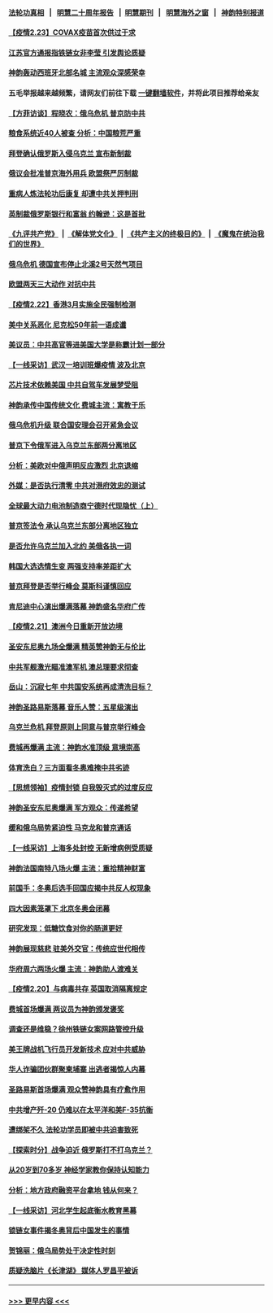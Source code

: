 #### [法轮功真相](https://github.com/gfw-breaker/truth/blob/master/README.md?t=0) &nbsp;&nbsp;|&nbsp;&nbsp; [明慧二十周年报告](https://github.com/gfw-breaker/mh-reports/blob/master/README.md?t=0) &nbsp;&nbsp;|&nbsp;&nbsp;[明慧期刊](https://github.com/gfw-breaker/mh-qikan) &nbsp;&nbsp;|&nbsp;&nbsp; [明慧海外之窗](https://github.com/gfw-breaker/mh-news/blob/master/README.md?t=0) &nbsp;&nbsp;|&nbsp;&nbsp; [神韵特别报道](https://github.com/gfw-breaker/mh-news/blob/master/shenyun.md?t=0)
#### [【疫情2.23】COVAX疫苗首次供过于求](../pages/nf4514/n13598796.md?t=02232050) 
#### [江苏官方通报指铁链女非李莹 引发舆论质疑](../pages/nf4514/n13598202.md?t=02232050) 
#### [神韵轰动西班牙北部名城 主流观众深感荣幸](../pages/nf4514/n13597819.md?t=02232050) 
#### 五毛举报越来越频繁，请网友们前往下载 [一键翻墙软件](https://github.com/gfw-breaker/ssr-accounts)，并将此项目推荐给亲友
#### [【方菲访谈】程晓农：俄乌危机 普京防中共](../pages/nf4514/n13597148.md?t=02232050) 
#### [粮食系统近40人被查 分析：中国粮荒严重](../pages/nf4514/n13597020.md?t=02232050) 
#### [拜登确认俄罗斯入侵乌克兰 宣布新制裁](../pages/nf4514/n13597293.md?t=02232050) 
#### [俄议会批准普京海外用兵 欧盟祭严厉制裁](../pages/nf4514/n13597195.md?t=02232050) 
#### [重病人炼法轮功后康复 却遭中共关押判刑](../pages/nf4514/n13593948.md?t=02232050) 
#### [英制裁俄罗斯银行和富翁 约翰逊：这是首批](../pages/nf4514/n13596908.md?t=02232050) 
#### [《九评共产党》](https://github.com/begood0513/9ping.md/blob/master/README.md) &nbsp;|&nbsp; [《解体党文化》](../../../../jtdwh.md/blob/master/README.md)  &nbsp;|&nbsp; [《共产主义的终极目的》](../../../../gczydzjmd.md/blob/master/README.md) &nbsp;|&nbsp; [《魔鬼在统治我们的世界》](../../../../mgztzwmdsj.md/blob/master/README.md) 
#### [俄乌危机 德国宣布停止北溪2号天然气项目](../pages/nf4514/n13596955.md?t=02232050) 
#### [欧盟两天三大动作 对抗中共](../pages/nf4514/n13596916.md?t=02232050) 
#### [【疫情2.22】香港3月实施全民强制检测](../pages/nf4514/n13596240.md?t=02232050) 
#### [美中关系恶化 尼克松50年前一语成谶](../pages/nf4514/n13596460.md?t=02232050) 
#### [美议员：中共高官等进美国大学是称霸计划一部分](../pages/nf4514/n13595358.md?t=02232050) 
#### [【一线采访】武汉一培训班爆疫情 波及北京](../pages/nf4514/n13596242.md?t=02232050) 
#### [芯片技术依赖美国 中共自驾车发展梦受阻](../pages/nf4514/n13595658.md?t=02232050) 
#### [神韵承传中国传统文化 费城主流：寓教于乐](../pages/nf4514/n13595784.md?t=02232050) 
#### [俄乌危机升级 联合国安理会召开紧急会议](../pages/nf4514/n13595533.md?t=02232050) 
#### [普京下令俄军进入乌克兰东部两分离地区](../pages/nf4514/n13595485.md?t=02232050) 
#### [分析：美欧对中俄声明反应激烈 北京退缩](../pages/nf4514/n13594690.md?t=02232050) 
#### [外媒：是否执行清零 中共对港府效忠的测试](../pages/nf4514/n13594895.md?t=02232050) 
#### [全球最大动力电池制造商宁德时代现隐忧（上）](../pages/nf4514/n13594857.md?t=02232050) 
#### [普京签法令 承认乌克兰东部分离地区独立](../pages/nf4514/n13594715.md?t=02232050) 
#### [是否允许乌克兰加入北约 美俄各执一词](../pages/nf4514/n13594739.md?t=02232050) 
#### [韩国大选选情生变 两强支持率差距扩大](../pages/nf4514/n13594760.md?t=02232050) 
#### [普京拜登是否举行峰会 莫斯科谨慎回应](../pages/nf4514/n13594481.md?t=02232050) 
#### [肯尼迪中心演出爆满落幕 神韵盛名华府广传](../pages/nf4514/n13592567.md?t=02232050) 
#### [【疫情2.21】澳洲今日重新开放边境](../pages/nf4514/n13593717.md?t=02232050) 
#### [圣安东尼奥九场全爆满 精英赞神韵无与伦比](../pages/nf4514/n13593924.md?t=02232050) 
#### [中共军舰激光瞄准澳军机 澳总理要求彻查](../pages/nf4514/n13593529.md?t=02232050) 
#### [岳山：沉寂七年 中共国安系统再成清洗目标？](../pages/nf4514/n13592556.md?t=02232050) 
#### [神韵圣路易斯落幕 音乐人赞：五星级演出](../pages/nf4514/n13593029.md?t=02232050) 
#### [乌克兰危机 拜登原则上同意与普京举行峰会](../pages/nf4514/n13593147.md?t=02232050) 
#### [费城再爆满 主流：神韵水准顶级 意境崇高](../pages/nf4514/n13593112.md?t=02232050) 
#### [体育洗白？三方面看冬奥难掩中共劣迹](../pages/nf4514/n13592151.md?t=02232050) 
#### [【思想领袖】疫情封锁 自我毁灭式的过度反应](../pages/nf4514/n13561019.md?t=02232050) 
#### [神韵圣安东尼奥爆满 军方观众：传递希望](../pages/nf4514/n13591754.md?t=02232050) 
#### [缓和俄乌局势紧迫性 马克龙和普京通话](../pages/nf4514/n13592046.md?t=02232050) 
#### [【一线采访】上海多处封控 无新增病例受质疑](../pages/nf4514/n13592005.md?t=02232050) 
#### [神韵法国南特八场火爆 主流：重拾精神财富](../pages/nf4514/n13592254.md?t=02232050) 
#### [前国手：冬奥后选手回国应揭中共反人权现象](../pages/nf4514/n13591581.md?t=02232050) 
#### [四大因素笼罩下 北京冬奥会闭幕](../pages/nf4514/n13591934.md?t=02232050) 
#### [研究发现：低糖饮食对你的肠道更好](../pages/nf4514/n13591742.md?t=02232050) 
#### [神韵展现慈悲 驻美外交官：传统应世代相传](../pages/nf4514/n13591086.md?t=02232050) 
#### [华府周六两场火爆 主流：神韵助人渡难关](../pages/nf4514/n13591370.md?t=02232050) 
#### [【疫情2.20】与病毒共存 英国取消隔离规定](../pages/nf4514/n13591345.md?t=02232050) 
#### [费城首场爆满 两议员为神韵颁发褒奖](../pages/nf4514/n13591142.md?t=02232050) 
#### [调查还是维稳？徐州铁链女案网路管控升级](../pages/nf4514/n13591404.md?t=02232050) 
#### [美王牌战机飞行员开发新技术 应对中共威胁](../pages/nf4514/n13590363.md?t=02232050) 
#### [华人诈骗团伙群聚柬埔寨 出逃者揭惊人内幕](../pages/nf4514/n13591415.md?t=02232050) 
#### [圣路易斯首场爆满 观众赞神韵具有疗愈作用](../pages/nf4514/n13590862.md?t=02232050) 
#### [中共增产歼-20 仍难以在太平洋和美F-35抗衡](../pages/nf4514/n13580045.md?t=02232050) 
#### [遭绑架不久 法轮功学员即被中共迫害致死](../pages/nf4514/n13587121.md?t=02232050) 
#### [【探索时分】战争迫近 俄罗斯打不打乌克兰？](../pages/nf4514/n13590197.md?t=02232050) 
#### [从20岁到70多岁 神经学家教你保持认知能力](../pages/nf4514/n13582906.md?t=02232050) 
#### [分析：地方政府融资平台拿地 钱从何来？](../pages/nf4514/n13590084.md?t=02232050) 
#### [【一线采访】河北学生起底衡水教育黑幕](../pages/nf4514/n13590099.md?t=02232050) 
#### [锁链女事件揭冬奥背后中国发生的事情](../pages/nf4514/n13590047.md?t=02232050) 
#### [贺锦丽：俄乌局势处于决定性时刻](../pages/nf4514/n13589882.md?t=02232050) 
#### [质疑洗脑片《长津湖》 媒体人罗昌平被诉](../pages/nf4514/n13589413.md?t=02232050) 

----
#### [ >>> 更早内容 <<< ](../indexes/nf4514-earlier.md)
